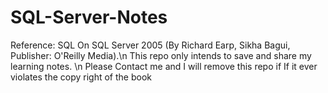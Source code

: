 ﻿# SQL-Server-Notes

Reference: SQL On SQL Server 2005 (By Richard Earp, Sikha Bagui, Publisher: O'Reilly Media).\n
This repo only intends to save and share my learning notes. \n
Please Contact me and I will remove this repo if If it ever violates the copy right of the book 
